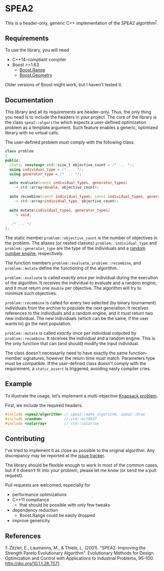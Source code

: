 # SPEA2

This is a header-only, generic C++ implementation of the SPEA2 algorithm<sup>[1](#paper)</sup>.

## Requirements

To use the library, you will need

- C++14-compliant compiler
- Boost >=1.63
  - [Boost.Range](http://www.boost.org/doc/libs/1_63_0/libs/range/doc/html/index.html)
  - [Boost.Geometry](http://www.boost.org/doc/libs/1_63_0/libs/geometry/doc/html/index.html)

Older versions of Boost might work, but I haven't tested it.

## Documentation

This library and all its requirements are header-only.  Thus, the only thing you need is to include
the headers in your project.  The core of the library is the class `spea2::algorithm` which expects
a user-defined optimization problem as a template argument.  Such feature enables a generic, optimized
library with no virtual calls.

The user-defined problem must comply with the following class:
```c++
class problem
{
public:
  static constexpr std::size_t objective_count = /* ... */;
  using individual_type = /* ... */;
  using generator_type = /* ... */;

  auto evaluate(const individual_type&, generator_type&)
    -> std::array<double, objective_count>;
  
  auto recombine(const individual_type&, const individual_type&, generator_type&)
    -> std::array<individual_type, objective_count>;
  
  auto mutate(individual_type&, generator_type&) 
    -> void;
    
   /* ... */
};
```

The static member `problem::objective_count` is the number of objectives in the problem.
The aliases (or nested classes) `problem::individual_type` and `problem::generator_type` 
are the type of the individuals and a 
[random number engine](http://en.cppreference.com/w/cpp/numeric/random), respectively.

The function members `problem::evaluate`, `problem::recombine`, and `problem::mutate` 
define the functioning of the algorithm.  

`problem::evaluate` is called *exactly once* per individual during the execution of the algorithm.
It receives the individual to evaluate and a random engine, and it must return one `double`
per objective.  The algorithm will try to minimize such objectives.

`problem::recombine` is called for every two selected (by binary tournament) individuals
from the archive to populate the next generation.  It receives references to the individuals 
and a random engine, and it must return two new individual.  The new individuals (which can
be the same, if the user wants to) go the next population.

`problem::mutate` is called *exactly once* per individual outputed by `problem::recombine`.
It receives the individual and a random engine.  This is the only function that can (and should)
modify the input individual.

The class doesn't necessarily need to have exactly the same function-member signatures,
however the return time must match. Parameters type must be compatible.  If the user-defined
class doesn't comply with the requirement, a `static_assert` is triggered, avoiding nasty
compiler cries.

## Example

To illustrate the usage, let's implement a multi-objective
[Knapsack problem](https://en.wikipedia.org/wiki/Knapsack_problem).

First, we include the required headers.
```c++
#include <spea2/algorithm> // spea2::make_algorithm, spea2::draw
#include <random>          // std::mt19937
#include <valarray>        // std::valarray
```

## Contributing

I've tried to implement it as close as possible to the original algorithm.
Any discrepancy may be reported at the [issue tracker](https://github.com/verri/spea2/issues).

The library should be flexible enough to work in most of the common cases, 
but if it doesn't fit into your problem, please let me know (or send me a pull request).

Pull requests are welcomed, especially for

- performance optimizations 
- C++11 compliance
  - that should be possible with only few tweaks
- dependency reduction
  - Boost.Range could be easily dropped
- improve genericity

## References

<a name="paper">1</a>: Zitzler, E., Laumanns, M., & Thiele, L. (2001). 
"SPEA2: Improving the Strength Pareto Evolutionary Algorithm". 
Evolutionary Methods for Design Optimization and Control with Applications to Industrial Problems, 95–100.
http://doi.org/10.1.1.28.7571
